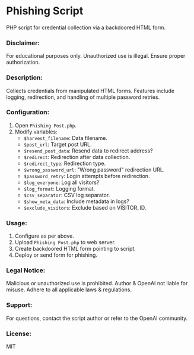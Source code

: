 # Phishing Script

PHP script for credential collection via a backdoored HTML form.

### Disclaimer:
For educational purposes only. Unauthorized use is illegal. Ensure proper authorization.

### Description:
Collects credentials from manipulated HTML forms. Features include logging, redirection, and handling of multiple password retries.

### Configuration:
1. Open `Phishing Post.php`.
2. Modify variables:
    - `$harvest_filename`: Data filename.
    - `$post_url`: Target post URL.
    - `$resend_post_data`: Resend data to redirect address?
    - `$redirect`: Redirection after data collection.
    - `$redirect_type`: Redirection type.
    - `$wrong_password_url`: "Wrong password" redirection URL.
    - `$password_retry`: Login attempts before redirection.
    - `$log_everyone`: Log all visitors?
    - `$log_format`: Logging format.
    - `$csv_separator`: CSV log separator.
    - `$show_meta_data`: Include metadata in logs?
    - `$exclude_visitors`: Exclude based on VISITOR_ID.

### Usage:
1. Configure as per above.
2. Upload `Phishing Post.php` to web server.
3. Create backdoored HTML form pointing to script.
4. Deploy or send form for phishing.

### Legal Notice:
Malicious or unauthorized use is prohibited. Author & OpenAI not liable for misuse. Adhere to all applicable laws & regulations.

### Support:
For questions, contact the script author or refer to the OpenAI community.

### License:
MIT
